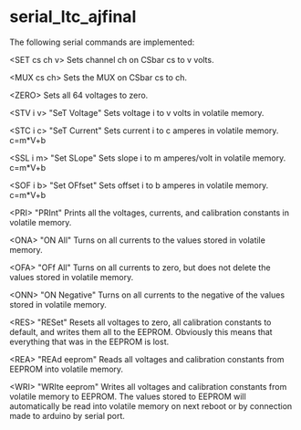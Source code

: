 # serial_ltc_ajfinal

The following serial commands are implemented:

&lt;SET cs ch v&gt;
     Sets channel ch on CSbar cs to v volts.

&lt;MUX cs ch&gt;
     Sets the MUX on CSbar cs to ch.

&lt;ZERO&gt;
     Sets all 64 voltages to zero.

&lt;STV i v&gt; "SeT Voltage"
     Sets voltage i to v volts in volatile memory.

&lt;STC i c&gt; "SeT Current"
     Sets current i to c amperes in volatile memory.  c=m*V+b

&lt;SSL i m&gt; "Set SLope"
     Sets slope i to m amperes/volt in volatile memory.  c=m*V+b

&lt;SOF i b&gt; "Set OFfset"
     Sets offset i to b amperes in volatile memory. c=m*V+b

&lt;PRI&gt; "PRInt"
     Prints all the voltages, currents, and calibration constants in
     volatile memory.

&lt;ONA&gt; "ON All"
     Turns on all currents to the values stored in volatile memory.

&lt;OFA&gt; "OFf All"
     Turns on all currents to zero, but does not delete the values stored
     in volatile memory.

&lt;ONN&gt; "ON Negative"
     Turns on all currents to the negative of the values stored in
     volatile memory.

&lt;RES&gt; "RESet"
     Resets all voltages to zero, all calibration constants to default,
     and writes them all to the EEPROM.  Obviously this means that
     everything that was in the EEPROM is lost.

&lt;REA&gt; "REAd eeprom"
     Reads all voltages and calibration constants from EEPROM into
     volatile memory.

&lt;WRI&gt; "WRIte eeprom"
     Writes all voltages and calibration constants from volatile memory
     to EEPROM.  The values stored to EEPROM will automatically be read
     into volatile memory on next reboot or by connection made to arduino
     by serial port.
